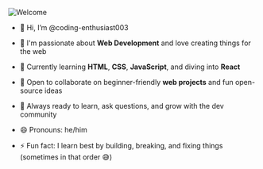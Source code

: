 ![Welcome](https://capsule-render.vercel.app/api?type=waving&color=gradient&height=150&section=header&text=Welcome%20to%20my%20GitHub!&fontSize=28&fontAlign=center)

 - 👋 Hi, I’m @coding-enthusiast003

- 🎯 I'm passionate about **Web Development** and love creating things for the web  
- 🌱 Currently learning **HTML**, **CSS**, **JavaScript**, and diving into **React**  
- 🤝 Open to collaborate on beginner-friendly **web projects** and fun open-source ideas  
- 💬 Always ready to learn, ask questions, and grow with the dev community  
- 😄 Pronouns: he/him  
- ⚡ Fun fact: I learn best by building, breaking, and fixing things (sometimes in that order 😅)
<!---
coding-enthusiast003/coding-enthusiast003 is a ✨ special ✨ repository because its `README.md` (this file) appears on your GitHub profile.
You can click the Preview link to take a look at your changes.
--->

<!---
coding-enthusiast003/coding-enthusiast003 is a ✨ special ✨ repository because its `README.md` (this file) appears on your GitHub profile.
You can click the Preview link to take a look at your changes.
--->
